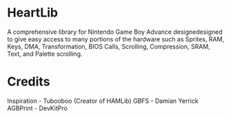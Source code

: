 # HeartLib
A comprehensive library for Nintendo Game Boy Advance designedesigned to give easy access to many portions of the hardware such as Sprites, RAM, Keys, DMA, Transformation, BIOS Calls, Scrolling, Compression, SRAM, Text, and Palette scrolling.

# Credits
Inspiration - Tubooboo (Creator of HAMLib)
GBFS - Damian Yerrick
AGBPrint - DevKitPro
